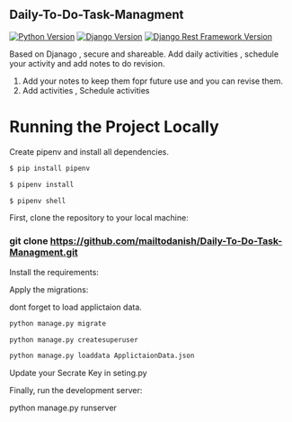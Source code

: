 ## Daily-To-Do-Task-Managment
<p><a href="https://python.org/" rel="nofollow"><img src="https://camo.githubusercontent.com/364d2f6ca896e34a655a6d1befbfea9553f850c6/68747470733a2f2f696d672e736869656c64732e696f2f62616467652f707974686f6e2d332e372d627269676874677265656e2e737667" alt="Python Version" data-canonical-src="https://img.shields.io/badge/python-3.7-brightgreen.svg"></a>&nbsp;<a href="https://djangoproject.com/" rel="nofollow"><img src="https://camo.githubusercontent.com/0195f9a2e578ffdfe82ca3f237e278da19a65041/68747470733a2f2f696d672e736869656c64732e696f2f62616467652f646a616e676f2d322e312d627269676874677265656e2e737667" alt="Django Version" data-canonical-src="https://img.shields.io/badge/django-2.1-brightgreen.svg"></a>&nbsp;<a href="https://www.django-rest-framework.org/" rel="nofollow"><img src="https://camo.githubusercontent.com/9e7a0c32ba4dee9a8a54045a3f596248b26b5666/68747470733a2f2f696d672e736869656c64732e696f2f62616467652f646a616e676f726573746672616d65776f726b2d332e392d627269676874677265656e2e737667" alt="Django Rest Framework Version" data-canonical-src="https://img.shields.io/badge/djangorestframework-3.9-brightgreen.svg"></a></p>

Based on Djanago , secure and shareable.  Add daily activities , schedule your activity and add notes to do revision. 
1. Add your notes to keep them fopr future use and you can revise them.
2. Add activities , Schedule activities


# Running the Project Locally

Create pipenv and install all dependencies.
```bash
$ pip install pipenv

$ pipenv install

$ pipenv shell
```
First, clone the repository to your local machine:

### git clone https://github.com/mailtodanish/Daily-To-Do-Task-Managment.git

Install the requirements:

Apply the migrations:

dont forget to load applictaion data.
```bash
python manage.py migrate

python manage.py createsuperuser

python manage.py loaddata ApplictaionData.json
```
Update your Secrate Key in seting.py

Finally, run the development server:

python manage.py runserver


